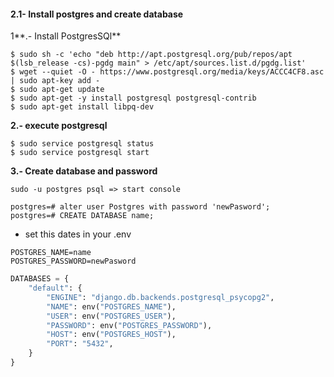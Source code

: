 #### 2.1- Install postgres and create database

1**.- Install PostgresSQl**

```
$ sudo sh -c 'echo "deb http://apt.postgresql.org/pub/repos/apt $(lsb_release -cs)-pgdg main" > /etc/apt/sources.list.d/pgdg.list'
$ wget --quiet -O - https://www.postgresql.org/media/keys/ACCC4CF8.asc | sudo apt-key add -
$ sudo apt-get update
$ sudo apt-get -y install postgresql postgresql-contrib
$ sudo apt-get install libpq-dev
```

**2.- execute postgresql**

```
$ sudo service postgresql status
$ sudo service postgresql start
```

**3.- Create database and password**

```
sudo -u postgres psql => start console
```

```
postgres=# alter user Postgres with password 'newPasword';
postgres=# CREATE DATABASE name;
```

- set this dates in your .env

```
POSTGRES_NAME=name
POSTGRES_PASSWORD=newPasword
```


```python
DATABASES = {
    "default": {
        "ENGINE": "django.db.backends.postgresql_psycopg2",
        "NAME": env("POSTGRES_NAME"),
        "USER": env("POSTGRES_USER"),
        "PASSWORD": env("POSTGRES_PASSWORD"),
        "HOST": env("POSTGRES_HOST"),
        "PORT": "5432",
    }
}
```